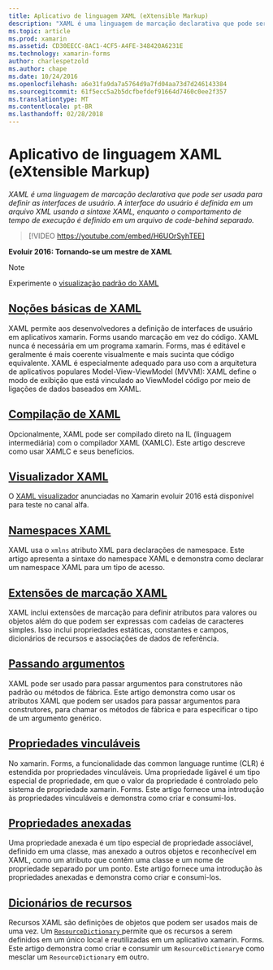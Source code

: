 ```yaml
---
title: Aplicativo de linguagem XAML (eXtensible Markup)
description: "XAML é uma linguagem de marcação declarativa que pode ser usada para definir as interfaces de usuário. A interface do usuário é definida em um arquivo XML usando a sintaxe XAML, enquanto o comportamento de tempo de execução é definido em um arquivo de code-behind separado."
ms.topic: article
ms.prod: xamarin
ms.assetid: CD30EECC-8AC1-4CF5-A4FE-348420A6231E
ms.technology: xamarin-forms
author: charlespetzold
ms.author: chape
ms.date: 10/24/2016
ms.openlocfilehash: a6e31fa9da7a5764d9a7fd04aa73d7d246143384
ms.sourcegitcommit: 61f5ecc5a2b5dcfbefdef91664d7460c0ee2f357
ms.translationtype: MT
ms.contentlocale: pt-BR
ms.lasthandoff: 02/28/2018
---
```

# <a name="extensible-application-markup-language-xaml"></a>Aplicativo de linguagem XAML (eXtensible Markup)

_XAML é uma linguagem de marcação declarativa que pode ser usada para definir as interfaces de usuário. A interface do usuário é definida em um arquivo XML usando a sintaxe XAML, enquanto o comportamento de tempo de execução é definido em um arquivo de code-behind separado._

> [!VIDEO https://youtube.com/embed/H6UOrSyhTEE]

**Evoluir 2016: Tornando-se um mestre de XAML**

> [!NOTE]
> Experimente o [visualização padrão do XAML](standard/index.md)

<a name="xaml" />

## <a name="xaml-basicsxaml-basicsindexmd"></a>[Noções básicas de XAML](xaml-basics/index.md)

XAML permite aos desenvolvedores a definição de interfaces de usuário em aplicativos xamarin. Forms usando marcação em vez do código. XAML nunca é necessária em um programa xamarin. Forms, mas é editável e geralmente é mais coerente visualmente e mais sucinta que código equivalente. XAML é especialmente adequado para uso com a arquitetura de aplicativos populares Model-View-ViewModel (MVVM): XAML define o modo de exibição que está vinculado ao ViewModel código por meio de ligações de dados baseados em XAML.

## <a name="xaml-compilationxamlcmd"></a>[Compilação de XAML](xamlc.md)

Opcionalmente, XAML pode ser compilado direto na IL (linguagem intermediária) com o compilador XAML (XAMLC). Este artigo descreve como usar XAMLC e seus benefícios.

## <a name="xaml-previewerxaml-previewermd"></a>[Visualizador XAML](xaml-previewer.md)

O [XAML visualizador](~/xamarin-forms/xaml/xaml-previewer.md) anunciadas no Xamarin evoluir 2016 está disponível para teste no canal alfa.

## <a name="xaml-namespacesnamespacesmd"></a>[Namespaces XAML](namespaces.md)

XAML usa o `xmlns` atributo XML para declarações de namespace. Este artigo apresenta a sintaxe do namespace XAML e demonstra como declarar um namespace XAML para um tipo de acesso.

## <a name="xaml-markup-extensionsmarkup-extensionsindexmd"></a>[Extensões de marcação XAML](markup-extensions/index.md)

XAML inclui extensões de marcação para definir atributos para valores ou objetos além do que podem ser expressas com cadeias de caracteres simples. Isso inclui propriedades estáticas, constantes e campos, dicionários de recursos e associações de dados de referência.

## <a name="passing-argumentspassing-argumentsmd"></a>[Passando argumentos](passing-arguments.md)

XAML pode ser usado para passar argumentos para construtores não padrão ou métodos de fábrica. Este artigo demonstra como usar os atributos XAML que podem ser usados para passar argumentos para construtores, para chamar os métodos de fábrica e para especificar o tipo de um argumento genérico.

## <a name="bindable-propertiesbindable-propertiesmd"></a>[Propriedades vinculáveis](bindable-properties.md)

No xamarin. Forms, a funcionalidade das common language runtime (CLR) é estendida por propriedades vinculáveis. Uma propriedade ligável é um tipo especial de propriedade, em que o valor da propriedade é controlado pelo sistema de propriedade xamarin. Forms. Este artigo fornece uma introdução às propriedades vinculáveis e demonstra como criar e consumi-los.

## <a name="attached-propertiesattached-propertiesmd"></a>[Propriedades anexadas](attached-properties.md)

Uma propriedade anexada é um tipo especial de propriedade associável, definido em uma classe, mas anexado a outros objetos e reconhecível em XAML, como um atributo que contém uma classe e um nome de propriedade separado por um ponto. Este artigo fornece uma introdução às propriedades anexadas e demonstra como criar e consumi-los.

## <a name="resource-dictionariesresource-dictionariesmd"></a>[Dicionários de recursos](resource-dictionaries.md)

Recursos XAML são definições de objetos que podem ser usados mais de uma vez. Um [ `ResourceDictionary` ](https://developer.xamarin.com/api/type/Xamarin.Forms.ResourceDictionary/) permite que os recursos a serem definidos em um único local e reutilizadas em um aplicativo xamarin. Forms. Este artigo demonstra como criar e consumir um `ResourceDictionary`e como mesclar um `ResourceDictionary` em outro.
